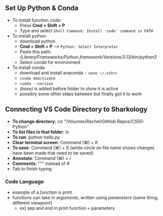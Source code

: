 ## Set Up Python & Conda
- To install function code:
	- Press **Cmd + Shift + P**
	- Type and select `Shell Command: Install 'code' command in PATH`
- To install python
	- download python
	- **Cmd + Shift + P** --> `Python: Select Interpreter`
	- Paste this path: */Library/Frameworks/Python.framework/Versions/3.13/bin/python3*
	- Select *conda* for environment
- To install conda
	- download and install anaconda
	-` nano ~/.zshrc`
	- `conda deactivate`
	- `conda --version`
	- *(base)* is added before folder to show it is active
	- possibly some other steps between but finally got it to work
	
## Connecting VS Code Directory to Sharkology
- **To change directory:** cd "/Volumes/Rachel/GitHub Repos/CS50-Python"
- **To list files in that folder**: ls
- **To run**: python hello.py
- **Clear terminal screen**: Command (⌘) + K
- **To save**: Command (⌘) + S (white circle on file name shows changes have been made that need to be saved)
- **Annotate**: Command (⌘) + /
- **Comments**: """ instead of #
- Tab to finish typing


### Code Language
- example of a *function* is print
- functions can take in *arguments*, written using *parameters* (same thing, different viewpoint)
	- ex) sep and end in print function = parameters

